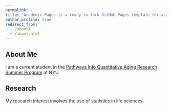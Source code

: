 ```yaml
---
permalink: /
title: "Academic Pages is a ready-to-fork GitHub Pages template for academic personal websites"
author_profile: true
redirect_from: 
  - /about/
  - /about.html
---
```


## About Me

I am a current student in the [Pathways Into Quantitative Aging Research Summer Program](https://publichealth.nyu.edu/w/casjph/pqar) at NYU.

## Research

My research interest involves the use of statistics in life sciences.


